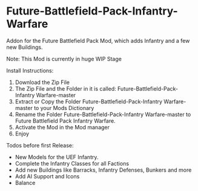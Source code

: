 # Future-Battlefield-Pack-Infantry-Warfare
Addon for the Future Battlefield Pack Mod, which adds Infantry and a few new Buildings.

Note: 
This Mod is currently in huge WIP Stage

Install Instructions:
1) Download the Zip File
2) The Zip File and the Folder in it is called: Future-Battlefield-Pack-Infantry Warfare-master
3) Extract or Copy the Folder Future-Battlefield-Pack-Infantry Warfare-master to your Mods Dictionary 
4) Rename the Folder Future-Battlefield-Pack-Infantry Warfare-master to Future Battlefield Pack Infantry Warfare. 
5) Activate the Mod in the Mod manager 
6) Enjoy 

Todos before first Release: 
- New Models for the UEF Infantry.
- Complete the Infantry Classes for all Factions
- Add new Buildings like Barracks, Infantry Defenses, Bunkers and more
- Add AI Support and Icons
- Balance 
